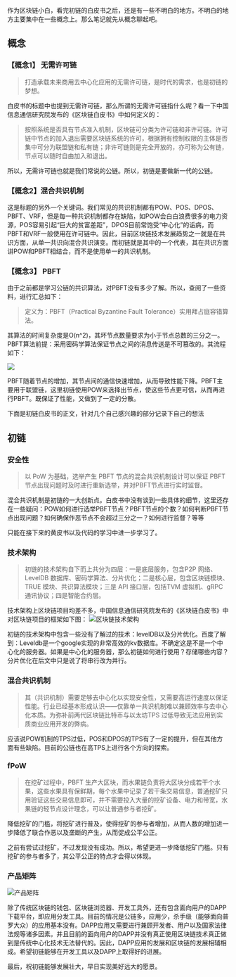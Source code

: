 作为区块链小白，看完初链的白皮书之后，还是有一些不明白的地方。不明白的地方主要集中在一些概念上。那么笔记就先从概念聊起吧。

## 概念

### 【概念1】 无需许可链

> 打造承载未来商用去中心化应用的无需许可链，是时代的需求，也是初链的梦想。

白皮书的标题中也提到无需许可链，那么所谓的无需许可链指什么呢？看一下中国信息通信研究院发布的《区块链白皮书》中如何定义的：

> 按照系统是否具有节点准入机制，区块链可分类为许可链和非许可链。许可链中节点的加入退出需要区块链系统的许可，根据拥有控制权限的主体是否集中可分为联盟链和私有链；非许可链则是完全开放的，亦可称为公有链，节点可以随时自由加入和退出。 

所以，无需许可链也就是我们常说的公链。所以，初链是要做新一代的公链。

### 【概念2】混合共识机制

这是标题的另外一个关键词。我们常见的共识机制都有POW、POS、DPOS、PBFT、VRF，但是每一种共识机制都存在缺陷，如POW会白白浪费很多的电力资源，POS容易引起“巨大的贫富差距”，DPOS目前常饱受“中心化”的诟病，而PBFT和VRF一般使用在许可链中。因此，目前区块链技术发展趋势之一就是在共识方面，从单一共识向混合共识演变。而初链就是其中的一个代表，其在共识方面讲POW和PBFT相结合，而不是使用单一的共识机制。

### 【概念3】 PBFT

由于之前都是学习公链的共识算法，对PBFT没有多少了解。所以，查阅了一些资料，进行汇总如下：

> 定义为：PBFT（Practical Byzantine Fault Tolerance）实用拜占庭容错算法。

其算法的时间复杂度是O(n^2)，其坏节点数量要求为小于节点总数的三分之一。PBFT算法前提：采用密码学算法保证节点之间的消息传送是不可篡改的。其流程如下：

![](https://upload-images.jianshu.io/upload_images/2564562-5d0c9c4c5e993f6d.png?imageMogr2/auto-orient/strip%7CimageView2/2/w/1240)

PBFT随着节点的增加，其节点间的通信快速增加，从而导致性能下降。PBFT主要用于联盟链，这里初链使用POW来选择出节点，使这些节点更可信，从而再进行PBFT。既保证了性能，又做到了一定的分散。

下面是初链白皮书的正文，针对几个自己感兴趣的部分记录下自己的想法

## 初链

### 安全性

> 以 PoW 为基础，选举产生 PBFT 节点的混合共识机制设计可以保证 PBFT 节点出现问题时及时进行重新选举，并对PBFT节点进行实时监督。

混合共识机制是初链的一大创新点。白皮书中没有谈到一些具体的细节，这里还存在一些疑问：POW如何进行选举PBFT节点？PBFT节点的个数？如何判断PBFT节点出现问题？如何确保作恶节点不会超过三分之一？如何进行监督？等等

只能在接下来的黄皮书以及代码的学习中进一步学习了。

### 技术架构

> 初链的技术架构自下而上共分为四层：一是底层服务，包含P2P 网络、LevelDB 数据库、密码学算法、分片优化；二是核心层，包含区块链模块、TRUE 模块、共识算法模块；三是 API 接口层，包括TVM 虚拟机、gRPC通讯协议；四是智能合约层。

技术架构上区块链项目均差不多，中国信息通信研究院发布的《区块链白皮书》中对区块链项目的框架如下图：
![区块链技术架构](https://upload-images.jianshu.io/upload_images/2564562-92f04592cb483a7d.JPG?imageMogr2/auto-orient/strip%7CimageView2/2/w/1240)

初链的技术架构中包含一些没有了解过的技术：levelDB以及分片优化。百度了解到：Leveldb是一个google实现的非常高效的kv数据库。不确定这是不是一个中心化的服务器。如果是中心化的服务器，那么初链如何进行使用？存储哪些内容？分片优化在后文中只是说了将串行改为并行。

### 混合共识机制

> 其（共识机制）需要足够去中心化以实现安全性，又需要高运行速度以保证性能。行业已经基本形成认识——仅靠单一共识机制难以兼顾效率与去中心化本质。为弥补前两代区块链比特币与以太坊TPS 过低导致无法应用到实质商业应用开发的弊病。

应该说POW机制的TPS过低，POS和DPOS的TPS有了一定的提升，但在其他方面有些缺陷。目前的公链也在高TPS上进行各个方向的探索。

### fPoW

> 在挖矿过程中，PBFT 生产大区块，而水果链负责将大区块分成若干个水果，这些水果具有保鲜期，每个水果中记录了若干条交易信息，普通挖矿只用验证这些交易信息即可，并不需要投入大量的挖矿设备、电力和带宽，水果链的轻节点设计理念，可以让普通参与者挖矿。

降低挖矿的门槛，将挖矿进行普及，使得挖矿的参与者增加，从而人数的增加进一步降低了联合作恶以及垄断的产生，从而促成公平公正。

之前有尝试过挖矿，不过发现没有成功。所以，希望更进一步降低挖矿门槛。只有挖矿的参与者多了，其公平公正的特点才会得以体现。

### 产品矩阵

![产品矩阵](https://upload-images.jianshu.io/upload_images/2564562-7f88249ff5d8b301.JPG?imageMogr2/auto-orient/strip%7CimageView2/2/w/1240)

除了传统区块链的钱包、区块链浏览器、开发工具外，还有包含面向用户的DAPP下载平台，即应用分发工具。目前的情况是公链多，应用少，杀手级（能够面向普罗大众）的应用基本没有。DAPP应用又需要进行兼顾开发者、用户以及国家法律法规等诸多因素。并且目前的面向用户的DAPP并没有真正使用区块链技术真正做到是传统中心化技术无法替代的。因此，DAPP应用的发展和区块链的发展相辅相成。希望初链能够在开发工具以及DAPP上取得好的进展。

最后，祝初链能够发展壮大，早日实现美好远大的愿景。
